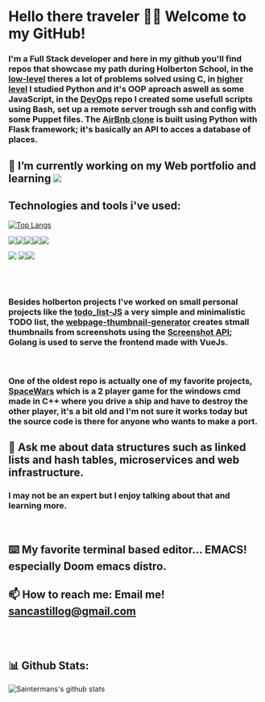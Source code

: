 # Hello there traveler 🧙‍♂️ Welcome to my GitHub!
### I'm a Full Stack developer and here in my github you'll find repos that showcase my path during Holberton School, in the [low-level](https://github.com/Sainterman/holbertonschool-low_level_programming) theres a lot of problems solved using C, in [higher level](https://github.com/Sainterman/holbertonschool-higher_level_programming) I studied Python and it's OOP aproach aswell as some JavaScript, in the [DevOps](https://github.com/Sainterman/holberton-system_engineering-devops) repo I created some usefull scripts using Bash, set up a remote server trough ssh and config with some Puppet files. The [AirBnb clone](https://github.com/Sainterman/AirBnB_clone_v3) is built using Python with Flask framework; it's basically an API to acces a database of places.

## <p>🔭 I’m currently working on my Web portfolio and learning ![](https://img.shields.io/badge/React-informational?style=flat&logo=React&logoColor=white&color=blue)</p>


## Technologies and tools i've used:
[![Top Langs](https://github-readme-stats.vercel.app/api/top-langs/?username=Sainterman)](https://github.com/Sainterman/github-readme-stats)

![](https://img.shields.io/badge/OS-Linux-informational?style=flat&logo=Linux&logoColor=white&color=2bbc8a)![](https://img.shields.io/badge/Lang-C-informational?style=flat&logo=C&logoColor=white&color=2bbc8a)![](https://img.shields.io/badge/Lang-Python-informational?style=flat&logo=Python&logoColor=white&color=2bbc8a)![](https://img.shields.io/badge/Framework-Flask-informational?style=flat&logo=Flask&logoColor=white&color=2bbc8a)![](https://img.shields.io/badge/DBMS-MySql-informational?style=flat&logo=MySql&logoColor=white&color=2bbc8a)

![](https://img.shields.io/badge/Front-JS-informational?style=flat&logo=JavaScript&logoColor=white&color=2bbc8a)
![](https://img.shields.io/badge/Front_Framework-VueJs-informational?style=flat&logo=v&logoColor=white&color=2bbc8a)![](https://img.shields.io/badge/Lang-Go-informational?style=flat&logo=Go&logoColor=white&color=2bbc8a)


<br>
<br>

### Besides holberton projects I've worked on small personal projects like the [todo_list-JS](https://github.com/Sainterman/todo_list-JS) a very simple and minimalistic TODO list, the [webpage-thumbnail-generator](https://github.com/Sainterman/webpage-thumbnail-generator) creates stmall thumbnails from screenshots using the [Screenshot API](https://screenshotapi.net); Golang is used to serve the frontend made with VueJs.

<br>

### One of the oldest repo is actually one of my favorite projects, [SpaceWars](https://github.com/Sainterman/spaceWars) which is a 2 player game for the windows cmd made in C++ where you drive a ship and have to destroy the other player, it's a bit old and I'm not sure it works today but the source code is there for anyone who wants to make a port.

## 💬 Ask me about data structures such as linked lists and hash tables, microservices and web infrastructure. 
### I may not be an expert but I enjoy talking about that and learning more.

<br>

## ⌨️ My favorite terminal based editor... EMACS! especially Doom emacs distro.

## 📫 How to reach me: Email me! sancastillog@gmail.com

<br>
<br>

## 📊 Github Stats:

![Saintermans's github stats](https://github-readme-stats.vercel.app/api?username=Sainterman)   
